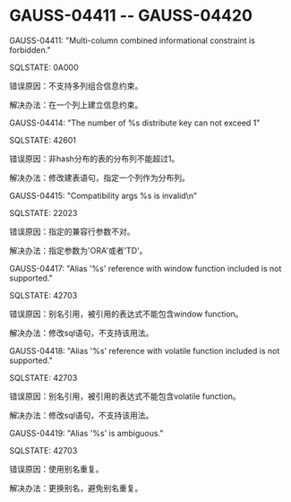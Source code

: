 # GAUSS-04411 -- GAUSS-04420<a name="ZH-CN_TOPIC_0302073063"></a>

GAUSS-04411: "Multi-column combined informational constraint is forbidden."

SQLSTATE: 0A000

错误原因：不支持多列组合信息约束。

解决办法：在一个列上建立信息约束。

GAUSS-04414: "The number of %s distribute key can not exceed 1"

SQLSTATE: 42601

错误原因：非hash分布的表的分布列不能超过1。

解决办法：修改建表语句，指定一个列作为分布列。

GAUSS-04415: "Compatibility args %s is invalid\\n"

SQLSTATE: 22023

错误原因：指定的兼容行参数不对。

解决办法：指定参数为'ORA'或者'TD'。

GAUSS-04417: "Alias '%s' reference with window function included is not supported."

SQLSTATE: 42703

错误原因：别名引用，被引用的表达式不能包含window function。

解决办法：修改sql语句，不支持该用法。

GAUSS-04418: "Alias '%s' reference with volatile function included is not supported."

SQLSTATE: 42703

错误原因：别名引用，被引用的表达式不能包含volatile function。

解决办法：修改sql语句，不支持该用法。

GAUSS-04419: "Alias '%s' is ambiguous."

SQLSTATE: 42703

错误原因：使用别名重复。

解决办法：更换别名，避免别名重复。
